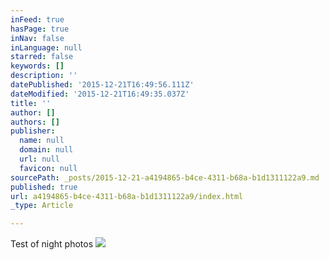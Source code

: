 ```yaml
---
inFeed: true
hasPage: true
inNav: false
inLanguage: null
starred: false
keywords: []
description: ''
datePublished: '2015-12-21T16:49:56.111Z'
dateModified: '2015-12-21T16:49:35.037Z'
title: ''
author: []
authors: []
publisher:
  name: null
  domain: null
  url: null
  favicon: null
sourcePath: _posts/2015-12-21-a4194865-b4ce-4311-b68a-b1d1311122a9.md
published: true
url: a4194865-b4ce-4311-b68a-b1d1311122a9/index.html
_type: Article

---
```

Test of night photos
![](https://the-grid-user-content.s3-us-west-2.amazonaws.com/a89b2698-3bd2-45b0-97ba-1b969440ac09.jpg)